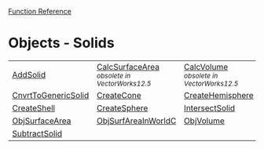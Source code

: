 [Function Reference](../README.md)

# Objects - Solids

| | | |
|---|---|---|
| [AddSolid](../Functions/AddSolid.md) | [CalcSurfaceArea](../Functions/CalcSurfaceArea.md) <sub>*obsolete in VectorWorks12.5*</sub> | [CalcVolume](../Functions/CalcVolume.md) <sub>*obsolete in VectorWorks12.5*</sub> |
| [CnvrtToGenericSolid](../Functions/CnvrtToGenericSolid.md) | [CreateCone](../Functions/CreateCone.md) | [CreateHemisphere](../Functions/CreateHemisphere.md) |
| [CreateShell](../Functions/CreateShell.md) | [CreateSphere](../Functions/CreateSphere.md) | [IntersectSolid](../Functions/IntersectSolid.md) |
| [ObjSurfaceArea](../Functions/ObjSurfaceArea.md) | [ObjSurfAreaInWorldC](../Functions/ObjSurfAreaInWorldC.md) | [ObjVolume](../Functions/ObjVolume.md) |
| [SubtractSolid](../Functions/SubtractSolid.md) 

